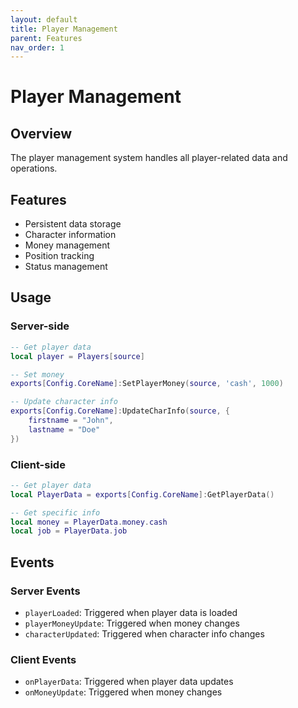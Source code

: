 ```yaml
---
layout: default
title: Player Management
parent: Features
nav_order: 1
---
```


# Player Management

## Overview

The player management system handles all player-related data and operations.

## Features

- Persistent data storage
- Character information
- Money management
- Position tracking
- Status management

## Usage

### Server-side
```lua
-- Get player data
local player = Players[source]

-- Set money
exports[Config.CoreName]:SetPlayerMoney(source, 'cash', 1000)

-- Update character info
exports[Config.CoreName]:UpdateCharInfo(source, {
    firstname = "John",
    lastname = "Doe"
})
```

### Client-side
```lua
-- Get player data
local PlayerData = exports[Config.CoreName]:GetPlayerData()

-- Get specific info
local money = PlayerData.money.cash
local job = PlayerData.job
```

## Events

### Server Events
- `playerLoaded`: Triggered when player data is loaded
- `playerMoneyUpdate`: Triggered when money changes
- `characterUpdated`: Triggered when character info changes

### Client Events
- `onPlayerData`: Triggered when player data updates
- `onMoneyUpdate`: Triggered when money changes 